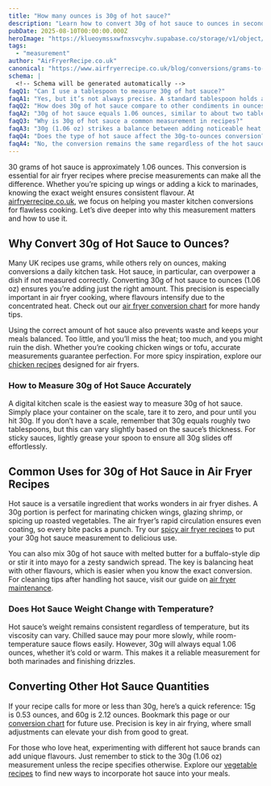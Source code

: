 ```yaml
---
title: "How many ounces is 30g of hot sauce?"
description: "Learn how to convert 30g of hot sauce to ounces in seconds. Perfect for air fryer recipes and precise cooking measurements."
pubDate: 2025-08-10T00:00:00.000Z
heroImage: "https://klueoymssxwfnxsvcyhv.supabase.co/storage/v1/object/public/Shmucket/how-many-ounces-is-30g-of-hot-sauce.webp"
tags:
  - "measurement"
author: "AirFryerRecipe.co.uk"
canonical: "https://www.airfryerrecipe.co.uk/blog/conversions/grams-to-ounces/how-many-ounces-is-30g-of-hot-sauce"
schema: |
  <!-- Schema will be generated automatically -->
faqQ1: "Can I use a tablespoon to measure 30g of hot sauce?"
faqA1: "Yes, but it’s not always precise. A standard tablespoon holds about 15g of hot sauce, so 30g would be roughly two tablespoons. However, thicker sauces may vary, so a kitchen scale is recommended for accuracy."
faqQ2: "How does 30g of hot sauce compare to other condiments in ounces?"
faqA2: "30g of hot sauce equals 1.06 ounces, similar to about two tablespoons of ketchup or mustard. However, hot sauce is often denser, so weight measurements are more reliable than volume for consistent results."
faqQ3: "Why is 30g of hot sauce a common measurement in recipes?"
faqA3: "30g (1.06 oz) strikes a balance between adding noticeable heat without overwhelming the dish. It’s enough to flavour a meal for 2–4 people, making it a practical standard for many air fryer recipes."
faqQ4: "Does the type of hot sauce affect the 30g-to-ounces conversion?"
faqA4: "No, the conversion remains the same regardless of the hot sauce brand or variety. Whether it’s Tabasco or sriracha, 30g will always be 1.06 ounces. The difference lies in flavour intensity, not weight."
---
```

<p>30 grams of hot sauce is approximately 1.06 ounces. This conversion is essential for air fryer recipes where precise measurements can make all the difference. Whether you’re spicing up wings or adding a kick to marinades, knowing the exact weight ensures consistent flavour. At <a href=https://www.airfryerrecipe.co.uk>airfryerrecipe.co.uk</a>, we focus on helping you master kitchen conversions for flawless cooking. Let’s dive deeper into why this measurement matters and how to use it.</p>  

<h2>Why Convert 30g of Hot Sauce to Ounces?</h2>  
<p>Many UK recipes use grams, while others rely on ounces, making conversions a daily kitchen task. Hot sauce, in particular, can overpower a dish if not measured correctly. Converting 30g of hot sauce to ounces (1.06 oz) ensures you’re adding just the right amount. This precision is especially important in air fryer cooking, where flavours intensify due to the concentrated heat. Check out our <a href=https://www.airfryerrecipe.co.uk/air-fryer-conversion-chart>air fryer conversion chart</a> for more handy tips.</p>  

<p>Using the correct amount of hot sauce also prevents waste and keeps your meals balanced. Too little, and you’ll miss the heat; too much, and you might ruin the dish. Whether you’re cooking chicken wings or tofu, accurate measurements guarantee perfection. For more spicy inspiration, explore our <a href=https://www.airfryerrecipe.co.uk/recipe-category/chicken>chicken recipes</a> designed for air fryers.</p>  

<h3>How to Measure 30g of Hot Sauce Accurately</h3>  
<p>A digital kitchen scale is the easiest way to measure 30g of hot sauce. Simply place your container on the scale, tare it to zero, and pour until you hit 30g. If you don’t have a scale, remember that 30g equals roughly two tablespoons, but this can vary slightly based on the sauce’s thickness. For sticky sauces, lightly grease your spoon to ensure all 30g slides off effortlessly.</p>  

<h2>Common Uses for 30g of Hot Sauce in Air Fryer Recipes</h2>  
<p>Hot sauce is a versatile ingredient that works wonders in air fryer dishes. A 30g portion is perfect for marinating chicken wings, glazing shrimp, or spicing up roasted vegetables. The air fryer’s rapid circulation ensures even coating, so every bite packs a punch. Try our <a href=https://www.airfryerrecipe.co.uk/recipes>spicy air fryer recipes</a> to put your 30g hot sauce measurement to delicious use.</p>  

<p>You can also mix 30g of hot sauce with melted butter for a buffalo-style dip or stir it into mayo for a zesty sandwich spread. The key is balancing heat with other flavours, which is easier when you know the exact conversion. For cleaning tips after handling hot sauce, visit our guide on <a href=https://www.airfryerrecipe.co.uk/air-fryer-cleaner>air fryer maintenance</a>.</p>  

<h3>Does Hot Sauce Weight Change with Temperature?</h3>  
<p>Hot sauce’s weight remains consistent regardless of temperature, but its viscosity can vary. Chilled sauce may pour more slowly, while room-temperature sauce flows easily. However, 30g will always equal 1.06 ounces, whether it’s cold or warm. This makes it a reliable measurement for both marinades and finishing drizzles.</p>  

<h2>Converting Other Hot Sauce Quantities</h2>  
<p>If your recipe calls for more or less than 30g, here’s a quick reference: 15g is 0.53 ounces, and 60g is 2.12 ounces. Bookmark this page or our <a href=https://www.airfryerrecipe.co.uk/air-fryer-conversion-chart>conversion chart</a> for future use. Precision is key in air frying, where small adjustments can elevate your dish from good to great.</p>  

<p>For those who love heat, experimenting with different hot sauce brands can add unique flavours. Just remember to stick to the 30g (1.06 oz) measurement unless the recipe specifies otherwise. Explore our <a href=https://www.airfryerrecipe.co.uk/recipe-category/vegetables>vegetable recipes</a> to find new ways to incorporate hot sauce into your meals.</p>
